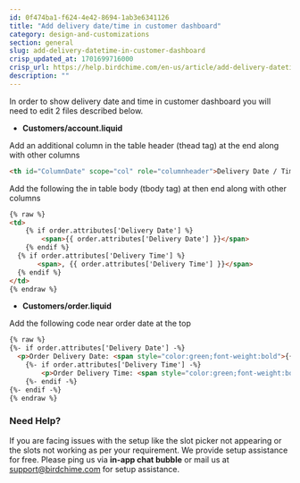 ```yaml
---
id: 0f474ba1-f624-4e42-8694-1ab3e6341126
title: "Add delivery date/time in customer dashboard"
category: design-and-customizations
section: general
slug: add-delivery-datetime-in-customer-dashboard
crisp_updated_at: 1701699716000
crisp_url: https://help.birdchime.com/en-us/article/add-delivery-datetime-in-customer-dashboard-d7g9gd/
description: ""
---
```


In order to show delivery date and time in customer dashboard you will need to edit 2 files described below.

* **Customers/account.liquid**

Add an additional column in the table header (thead tag) at the end along with other columns

```html
<th id="ColumnDate" scope="col" role="columnheader">Delivery Date / Time</th>
```
Add the following the in table body (tbody tag) at then end along with other columns

```html
{% raw %}
<td>
	{% if order.attributes['Delivery Date'] %}
		<span>{{ order.attributes['Delivery Date'] }}</span>
	{% endif %}
  {% if order.attributes['Delivery Time'] %}
	   <span>, {{ order.attributes['Delivery Time'] }}</span>
  {% endif %}
</td>
{% endraw %}
```

* **Customers/order.liquid**

Add the following code near order date at the top

```html
{% raw %}
{%- if order.attributes['Delivery Date'] -%}
  <p>Order Delivery Date: <span style="color:green;font-weight:bold">{{ order.attributes['Delivery Date'] }}</span></p>
	{%- if order.attributes['Delivery Time'] -%}
		<p>Order Delivery Time: <span style="color:green;font-weight:bold">{{ order.attributes['Delivery Time'] }}</span></p>
	{%- endif -%}
{%- endif -%}
{% endraw %}
```

### Need Help?

If you are facing issues with the setup like the slot picker not appearing or the slots not working as per your requirement. We provide setup assistance for free. Please ping us via **in-app chat bubble** or mail us at support@birdchime.com for setup assistance.

